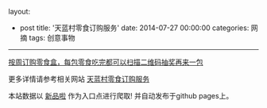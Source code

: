 layout: 
  - post 
title: '天蓝村零食订购服务' 
date: 2014-07-27 00:00:00 
categories: 网摘 
tags: 创意事物 
---

<a href="http://xinpinla.com/product/8" title="查看产品详情">
								按周订购零食盒，每包零食吃完都可以扫描二维码抽奖再来一包							</a>  

更多详情请参考相关网站 [天蓝村零食订购服务](http://www.tianlancun.com/)  

本站数据以 [新品啦](http://xinpinla.com/) 作为入口点进行爬取! 并自动发布于github pages上。  

